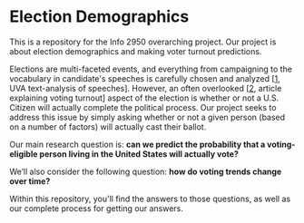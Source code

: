 # Election Demographics

This is a repository for the Info 2950 overarching project. Our project is about election demographics and making voter turnout predictions.

Elections are multi-faceted events, and everything from campaigning to the vocabulary in candidate's speeches is carefully chosen and analyzed [[1](https://datascience.virginia.edu/projects/text-analysis-2020-us-presidential-election-campaign-speeches), UVA text-analysis of speeches]. However, an often overlooked [[2](https://www.rochester.edu/newscenter/what-is-voter-turnout-voting-behavior-625262/), article explaining voting turnout] aspect of the election is whether or not a U.S. Citizen will actually complete the political process. Our project seeks to address this issue by simply asking whether or not a given person (based on a number of factors) will actually cast their ballot. 

Our main research question is: **can we predict the probability that a voting-eligible person living in the United States will actually vote?**

We’ll also consider the following question: **how do voting trends change over time?**

Within this repository, you'll find the answers to those questions, as well as our complete process for getting our answers.